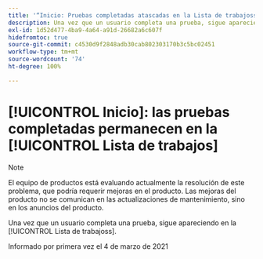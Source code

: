 ```yaml
---
title: '“Inicio: Pruebas completadas atascadas en la Lista de trabajoss”'
description: Una vez que un usuario completa una prueba, sigue apareciendo en la [!UICONTROL Lista de trabajoss].
exl-id: 1d52d477-4ba9-4a64-a91d-26682a6c607f
hidefromtoc: true
source-git-commit: c4530d9f2848adb30cab802303170b3c5bc02451
workflow-type: tm+mt
source-wordcount: '74'
ht-degree: 100%

---
```


# [!UICONTROL Inicio]: las pruebas completadas permanecen en la [!UICONTROL Lista de trabajos]

<!-- Do not change this note unless told to by Daniel Sipos-->

>[!NOTE]
>
>El equipo de productos está evaluando actualmente la resolución de este problema, que podría requerir mejoras en el producto. Las mejoras del producto no se comunican en las actualizaciones de mantenimiento, sino en los anuncios del producto.

Una vez que un usuario completa una prueba, sigue apareciendo en la [!UICONTROL Lista de trabajoss].

Informado por primera vez el 4 de marzo de 2021
